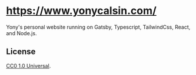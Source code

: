 # https://www.yonycalsin.com/

Yony's personal website running on Gatsby, Typescript, TailwindCss, React, and Node.js.

## License

[CC0 1.0 Universal](LICENSE).
